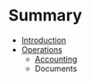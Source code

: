 # Summary

* [Introduction](README.md)
* [Operations](operations.md)
   * [Accounting](accounting.md)
   * Documents


